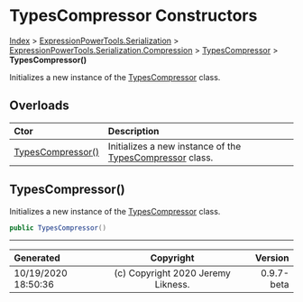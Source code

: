 ﻿# TypesCompressor Constructors

[Index](../index.md) > [ExpressionPowerTools.Serialization](ExpressionPowerTools.Serialization.a.md) > [ExpressionPowerTools.Serialization.Compression](ExpressionPowerTools.Serialization.Compression.n.md) > [TypesCompressor](ExpressionPowerTools.Serialization.Compression.TypesCompressor.cs.md) > **TypesCompressor()**

Initializes a new instance of the [TypesCompressor](ExpressionPowerTools.Serialization.Compression.TypesCompressor.cs.md) class.

## Overloads

| Ctor | Description |
| :-- | :-- |
| [TypesCompressor()](#typescompressor) | Initializes a new instance of the [TypesCompressor](ExpressionPowerTools.Serialization.Compression.TypesCompressor.cs.md) class. |

## TypesCompressor()

Initializes a new instance of the [TypesCompressor](ExpressionPowerTools.Serialization.Compression.TypesCompressor.cs.md) class.

```csharp
public TypesCompressor()
```



---

| Generated | Copyright | Version |
| :-- | :-: | --: |
| 10/19/2020 18:50:36 | (c) Copyright 2020 Jeremy Likness. | 0.9.7-beta |
